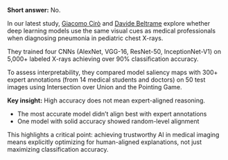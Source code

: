 **Short answer:** No.

In our latest study, [Giacomo Cirò](https://www.linkedin.com/in/giacomo-ciro/) and [Davide Beltrame](https://www.linkedin.com/in/davide-beltrame/) explore whether deep learning models use the same visual cues
as medical professionals when diagnosing pneumonia in pediatric chest X-rays.

They trained four CNNs (AlexNet, VGG-16, ResNet-50, InceptionNet-V1) on 5,000+ labeled X-rays achieving
over 90% classification accuracy.

To assess interpretability, they compared model saliency maps with 300+ expert annotations
(from 14 medical students and doctors) on 50 test images using Intersection over Union and the Pointing Game.

**Key insight:** High accuracy does not mean expert-aligned reasoning.

* The most accurate model didn’t align best with expert annotations
* One model with solid accuracy showed random-level alignment

This highlights a critical point: achieving trustworthy AI in medical imaging means explicitly optimizing
for human-aligned explanations, not just maximizing classification accuracy.